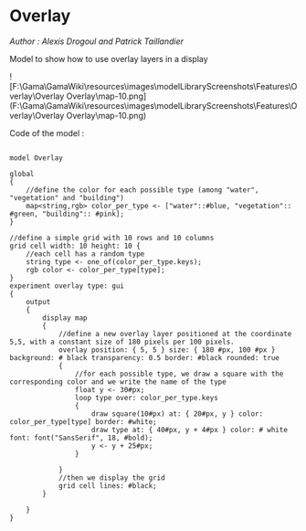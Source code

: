 [//]: # (keyword|operator_font)
[//]: # (keyword|statement_overlay)
[//]: # (keyword|constant_#pixels)
[//]: # (keyword|constant_#bold)
[//]: # (keyword|concept_overlay)
[//]: # (keyword|concept_display)
[//]: # (keyword|concept_graphic)
# Overlay


_Author : Alexis Drogoul and Patrick Taillandier_

Model to show how to use overlay layers in a display


![F:\Gama\GamaWiki\resources\images\modelLibraryScreenshots\Features\Overlay\Overlay Overlay\map-10.png](F:\Gama\GamaWiki\resources\images\modelLibraryScreenshots\Features\Overlay\Overlay Overlay\map-10.png)

Code of the model : 

```

model Overlay

global
{
	//define the color for each possible type (among "water", "vegetation" and "building")
	map<string,rgb> color_per_type <- ["water"::#blue, "vegetation":: #green, "building":: #pink];
}

//define a simple grid with 10 rows and 10 columns
grid cell width: 10 height: 10 {
	//each cell has a random type
	string type <- one_of(color_per_type.keys);
	rgb color <- color_per_type[type];
}
experiment overlay type: gui
{
    output 
    {
        display map 
        {
        	//define a new overlay layer positioned at the coordinate 5,5, with a constant size of 180 pixels per 100 pixels.
            overlay position: { 5, 5 } size: { 180 #px, 100 #px } background: # black transparency: 0.5 border: #black rounded: true
            {
            	//for each possible type, we draw a square with the corresponding color and we write the name of the type
                float y <- 30#px;
                loop type over: color_per_type.keys
                {
                    draw square(10#px) at: { 20#px, y } color: color_per_type[type] border: #white;
                    draw type at: { 40#px, y + 4#px } color: # white font: font("SansSerif", 18, #bold);
                    y <- y + 25#px;
                }

            }
            //then we display the grid
			grid cell lines: #black;
        }

    }
}
```

